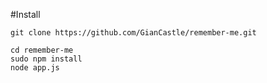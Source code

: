 #Install

```
git clone https://github.com/GianCastle/remember-me.git

cd remember-me
sudo npm install
node app.js
```
